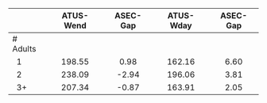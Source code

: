 
|                      |    ATUS-Wend |     ASEC-Gap |    ATUS-Wday |     ASEC-Gap |
| -------------------- | :----------: | :----------: | :----------: | :----------: |
| # Adults             |              |              |              |              |
| &nbsp;&nbsp;1        |       198.55 |         0.98 |       162.16 |         6.60 |
| &nbsp;&nbsp;2        |       238.09 |        -2.94 |       196.06 |         3.81 |
| &nbsp;&nbsp;3+       |       207.34 |        -0.87 |       163.91 |         2.05 |


